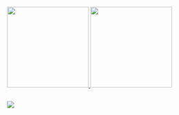 <!-- # Hey There! 👋 -->
<!-- <p>Teste</p> -->
<!-- <div style="display: inline_block">
    <a href = "mailto:gabriel.kschiavo@gmail.com"><img alt="Email" src="https://img.shields.io/badge/Gmail-D14836?style=for-the-badge&logo=gmail&logoColor=white" target="_blank"/></a>
    <a href = ""><img alt="Discord" src="https://img.shields.io/badge/Discord-7289DA?style=for-the-badge&logo=discord&logoColor=white" target="_blank"/></a>
    <a href = "https://www.linkedin.com/in/gabriel-klein%C3%BCbing-schiavo-473541243/"><img alt="Linkedin" src="https://img.shields.io/badge/LinkedIn-0077B5?style=for-the-badge&logo=linkedin&logoColor=white" target="_blank"/></a>
</div> -->

<br/>
<div align="left" style="align-content: space-between;">
    <a href="https://github.com/GabrielSchiavo"/>
    <img height="190em" src="https://github-readme-stats.vercel.app/api?username=GabrielSchiavo&show_icons=true&theme=holi&border_radius=12&hide_border=true"/>     
    <img height="190em" src="https://github-readme-stats.vercel.app/api/top-langs/?username=GabrielSchiavo&layout=compact&langs_count=8&theme=holi&border_radius=12&hide_border=true"/>
</div>

##
<div align="left">
  <a href="https://skillicons.dev">
    <img src="https://skillicons.dev/icons?i=js,html,css,bootstrap,php,laravel,flutter,dart,react,python,mysql,git&perline=8" />
  </a>
</div>
